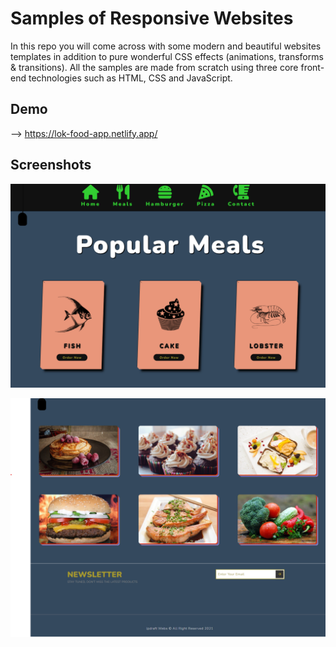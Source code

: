 # Samples of Responsive Websites

In this repo you will come across with some modern and beautiful websites templates in addition to pure wonderful CSS effects (animations, transforms & transitions). All the samples are made from scratch using three core front-end technologies such as HTML, CSS and JavaScript.

## Demo
--> https://lok-food-app.netlify.app/

## Screenshots

![Food Web](https://github.com/LokeshPereiro/HTML-CSS-JavaScript_Apps/blob/main/10-ModernWebs/Food%20Web/wireframe/toggleMenu.png?raw=true)

![Food Web](https://github.com/LokeshPereiro/HTML-CSS-JavaScript_Apps/blob/main/10-ModernWebs/Food%20Web/wireframe/hoverPhotos.png?raw=true)
